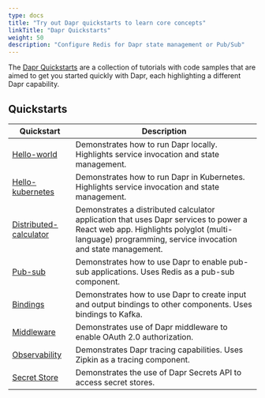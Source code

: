 ```yaml
---
type: docs
title: "Try out Dapr quickstarts to learn core concepts"
linkTitle: "Dapr Quickstarts"
weight: 50
description: "Configure Redis for Dapr state management or Pub/Sub"
---
```


The [Dapr Quickstarts](https://github.com/dapr/quickstarts/tree/v1.0.0-rc.1) are a collection of tutorials with code samples that are aimed to get you started quickly with Dapr, each highlighting a different Dapr capability.

## Quickstarts

| Quickstart               | Description                                                                                                                                                                                    |
|--------------------------|------------------------------------------------------------------------------------------------------------------------------------------------------------------------------------------------|
| [Hello-world](https://github.com/dapr/quickstarts/tree/v1.0.0-rc.1/hello-world)            | Demonstrates how to run Dapr locally. Highlights service invocation and state management.                                                                                                      |
| [Hello-kubernetes](https://github.com/dapr/quickstarts/tree/v1.0.0-rc.1/hello-kubernetes)       | Demonstrates how to run Dapr in Kubernetes. Highlights service invocation and state management.                                                                                                |
| [Distributed-calculator](https://github.com/dapr/quickstarts/tree/v1.0.0-rc.1/distributed-calculator) | Demonstrates a distributed calculator application that uses Dapr services to power a React web app. Highlights polyglot (multi-language) programming, service invocation and state management. |
| [Pub-sub](https://github.com/dapr/quickstarts/tree/v1.0.0-rc.1/pub-sub)                | Demonstrates how to use Dapr to enable pub-sub applications. Uses Redis as a pub-sub component.                                                                                          |
| [Bindings](https://github.com/dapr/quickstarts/tree/v1.0.0-rc.1/bindings)            | Demonstrates how to use Dapr to create input and output bindings to other components. Uses bindings to Kafka.                                                                            |
| [Middleware](https://github.com/dapr/quickstarts/tree/v1.0.0-rc.1/middleware) | Demonstrates use of Dapr middleware to enable OAuth 2.0 authorization. |
| [Observability](https://github.com/dapr/quickstarts/tree/v1.0.0-rc.1/observability) | Demonstrates Dapr tracing capabilities. Uses Zipkin as a tracing component. |
| [Secret Store](https://github.com/dapr/quickstarts/tree/v1.0.0-rc.1/secretstore) | Demonstrates the use of Dapr Secrets API to access secret stores. |